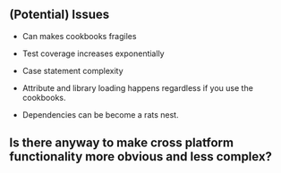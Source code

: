 
## (Potential) Issues 

- Can makes cookbooks fragiles

- Test coverage increases exponentially

- Case statement complexity

- Attribute and library loading happens regardless if you use the cookbooks.

- Dependencies can be become a rats nest.

## Is there anyway to make cross platform functionality more obvious and less complex?


